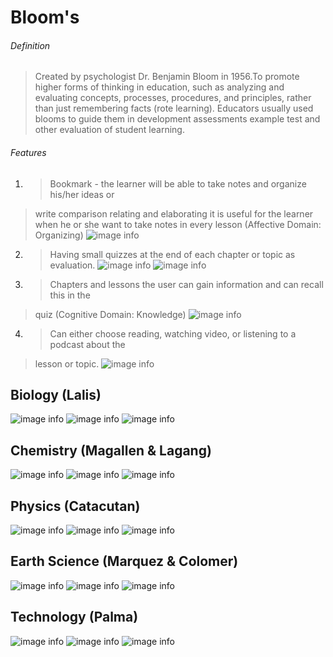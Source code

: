 # Bloom's

###### Definition
> Created by psychologist Dr. Benjamin Bloom in 1956.To promote higher forms
> of thinking in education, such as analyzing and evaluating concepts, processes,
> procedures, and principles, rather than just remembering facts (rote learning).
> Educators usually used blooms to guide them in development assessments example
> test and other evaluation of student learning.

###### Features
1. > Bookmark - the learner will be able to take notes and organize his/her ideas or
> write comparison relating and elaborating it is useful for the learner when he
> or she want to take notes in every lesson (Affective Domain: Organizing)
![image info](../Images/bloom_feature_bookmark.png)

2. > Having small quizzes at the end of each chapter or topic as evaluation.
![image info](../Images/bloom_feature_quiz1.png)
![image info](../Images/bloom_feature_quiz2.png)


3. > Chapters and lessons the user can gain information and can recall this in the
> quiz (Cognitive Domain: Knowledge)
![image info](../Images/bloom_feature_chapters.png)



4. > Can either choose reading, watching video, or listening to a podcast about the
> lesson or topic.
![image info](../Images/bloom_feature_choose.png)




## Biology (Lalis)

![image info](../Images/bio1.png)
![image info](../Images/bio2.png)
![image info](../Images/bio3.png)

## Chemistry (Magallen & Lagang)

![image info](../Images/chem1.png)
![image info](../Images/chem2.png)
![image info](../Images/chem3.png)

## Physics (Catacutan)

![image info](../Images/phy1.png)
![image info](../Images/cphy2.png)
![image info](../Images/phy3.png)

## Earth Science (Marquez & Colomer)

![image info](../Images/es1.png)
![image info](../Images/es2.png)
![image info](../Images/es3.png)

## Technology (Palma)

![image info](../Images/t1.png)
![image info](../Images/t2.png)
![image info](../Images/t3.png)
